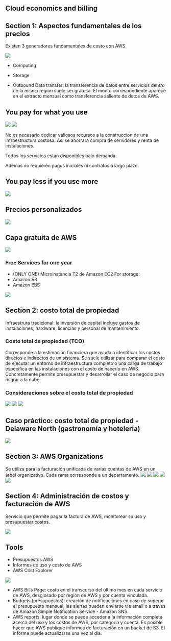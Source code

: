 ## Cloud economics and billing

## Section 1: Aspectos fundamentales de los precios

Existen 3 generadores fundamentales de costo con AWS

<img src="images/generadores-fundamentales.png">

- Computing

- Storage

- Outbound Data transfer: la transferencia de datos entre servicios dentro de la misma region suele ser gratuita. El monto correspondiente aparece en el extracto mensual como transferencia saliente de datos de AWS. 

## You pay for what you use

<img src="images/pay-4-what-u-use.png">

<img src="images/pay-4-what-u-use-2.png">

No es necesario dedicar valiosos recursos a la construccion de una infraestructura costosa. Asi se ahorrara compra de servidores y renta de instalaciones. 

Todos los servicios estan disponibles bajo demanda. 

Ademas no requieren pagos iniciales ni contratos a largo plazo.

## You pay less if you use more

<img src="images/pay-less-if-u-use-more-2.png">

## Precios personalizados
<img src="images/precios-personalizados.png">

## Capa gratuita de AWS
<img src="images/capa-gratuita-AWS.png">

### Free Services for one year
- (ONLY ONE) Microinstancia T2 de Amazon EC2
For storage:
- Amazon S3
- Amazon EBS 

<img src="images/servicios-sin-cargo.png">

## Section 2: costo total de propiedad

Infraestrura tradicional: la inversión de capital incluye gastos de instalaciones, hardware, licencias y personal de mantenimiento.

### Costo total de propiedad (TCO)
Corresponde a la estimación financiera que ayuda a identificar los costos directos e indirectos de un sistema.
Se suele utilizar para comparar el costo de ejecutar un entorno de infraestructura completo o una carga de trabajo especifica en las instalaciones con el costo de hacerlo en AWS.
Concretamente permite presupuestar y desarrollar el caso de negocio para migrar a la nube.

### Consideraciones sobre el costo total de propiedad
<img src="images/costo total de propiedad.png">
<img src="images/comparacion infraestructura tradicional vs AWS.png">
<img src="images/TCO Calculator.png">

## Caso práctico: costo total de propiedad - Delaware North (gastronomía y hotelería)
<img src="images/Delaware North AWS.png">

## Section 3: AWS Organizations

Se utiliza para la facturación unificada de varias cuentas de AWS en un árbol organizativo.
Cada rama corresponde a un departamento.
<img src="images/AWS Organizations.png">
<img src="images/AWS Organizations features.png">
<img src="images/AWS Organizations security.png">
<img src="images/Configuracion de organizaciones.png">
<img src="images/AWS Organizations access.png">

## Section 4: Administración de costos y facturación de AWS
Servicio que permite pagar la factura de AWS, monitorear su uso y presupuestar costos.

<img src="images/Panel de facturacion AWS.png">

## Tools
- Presupuestos AWS
- Informes de uso y costo de AWS
- AWS Cost Explorer
<img src="images/cost explorer.png">

- AWS Bills Page: costo en el transcurso del último mes en cada servicio de AWS, desglosado por región de AWS y por cuenta vinculada.
- Budgets (presupuestos): creación de notificaciones en caso de superar el presupuesto mensual, las alertas pueden enviarse via email o a través de Amazon Simple Notification Service - Amazon SNS. 
- AWS reports: lugar donde se puede acceder a la información completa acerca del uso y los costos de AWS, por categoria y cuenta. Es posible hacer que AWS publique informes de facturación en un bucket de S3. El informe puede actualizarse una vez al dia. 

